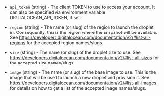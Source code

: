 <!-- Code generated from the comments of the Config struct in builder/digitalocean/config.go; DO NOT EDIT MANUALLY -->

-   `api_token` (string) - The client TOKEN to use to access your account. It
can also be specified via environment variable DIGITALOCEAN_API_TOKEN, if
set.

-   `region` (string) - The name (or slug) of the region to launch the droplet
in. Consequently, this is the region where the snapshot will be available.
See
https://developers.digitalocean.com/documentation/v2/#list-all-regions
for the accepted region names/slugs.

-   `size` (string) - The name (or slug) of the droplet size to use. See
https://developers.digitalocean.com/documentation/v2/#list-all-sizes
for the accepted size names/slugs.

-   `image` (string) - The name (or slug) of the base image to use. This is the
image that will be used to launch a new droplet and provision it. See
https://developers.digitalocean.com/documentation/v2/#list-all-images
for details on how to get a list of the accepted image names/slugs.
